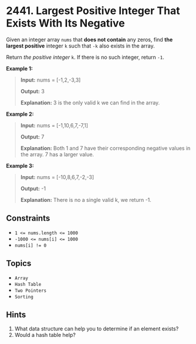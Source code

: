 # 2441. Largest Positive Integer That Exists With Its Negative

Given an integer array `nums` that **does not contain** any zeros, find **the largest positive** integer `k` such that `-k` also exists in the array.

Return _the positive integer_ `k`. If there is no such integer, return `-1`.

**Example 1:**

> **Input:** nums = \[-1,2,-3,3\]
>
> **Output:** 3
>
> **Explanation:** 3 is the only valid k we can find in the array.

**Example 2:**

> **Input:** nums = \[-1,10,6,7,-7,1\]
>
> **Output:** 7
>
> **Explanation:** Both 1 and 7 have their corresponding negative values in the array. 7 has a larger value.

**Example 3:**

> **Input:** nums = \[-10,8,6,7,-2,-3\]
>
> **Output:** -1
>
> **Explanation:** There is no a single valid k, we return -1.

## Constraints

* `1 <= nums.length <= 1000`
* `-1000 <= nums[i] <= 1000`
* `nums[i] != 0`

## Topics

* `Array`
* `Hash Table`
* `Two Pointers`
* `Sorting`

## Hints

1. What data structure can help you to determine if an element exists?
2. Would a hash table help?
